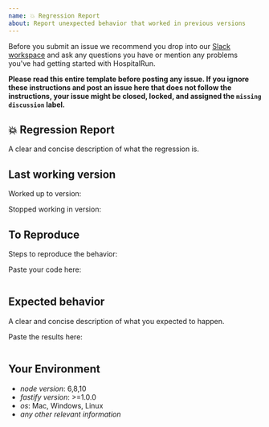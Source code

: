 ```yaml
---
name: 💥 Regression Report
about: Report unexpected behavior that worked in previous versions
---
```


Before you submit an issue we recommend you drop into our [Slack workspace](https://hospitalrun-slack.herokuapp.com/) and ask any questions you have or mention any problems you've had getting started with HospitalRun.

**Please read this entire template before posting any issue. If you ignore these instructions
and post an issue here that does not follow the instructions, your issue might be closed,
locked, and assigned the `missing discussion` label.**

## 💥 Regression Report

A clear and concise description of what the regression is.

## Last working version

Worked up to version:

Stopped working in version:

## To Reproduce

Steps to reproduce the behavior:

Paste your code here:

```js

```

## Expected behavior

A clear and concise description of what you expected to happen.

Paste the results here:

```js

```

## Your Environment

- *node version*: 6,8,10
- *fastify version*: >=1.0.0
- *os*: Mac, Windows, Linux
- *any other relevant information*
